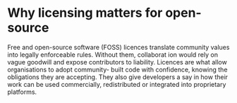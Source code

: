 # Why licensing matters for open-source

Free and open-source software (FOSS) licences translate community values into legally enforceable rules. Without them, collaborat
ion would rely on vague goodwill and expose contributors to liability. Licences are what allow organisations to adopt community-
built code with confidence, knowing the obligations they are accepting. They also give developers a say in how their work can be
used commercially, redistributed or integrated into proprietary platforms.
